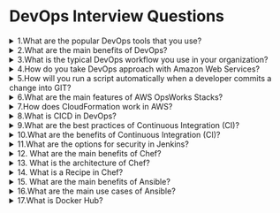 # DevOps Interview Questions

<details>
 <summary>1.What are the popular DevOps tools that you use?</summary>
  <p>We use following tools for work in DevOps:</p>
    <ol>
        <li>Jenkins : This is an open source automation server used as a continuous integration tool. We can build,deploy and run automated tests with Jenkins.</li>
        <li>GIT:It is a version control tool used for tracking changes in files and software.</li>
        <li>Docker : This is a popular tool for containerization of services. It is very useful in Cloud based deployments.</li>
        <li>Nagios :We use Nagios for monitoring of IT infrastructure.</li>
        <li>Splunk :This is a powerful tool for log search as wel as monitoring production systems.</li>
        <li>Puppet :We use Puppet to automate our DevOps work so that it is reusable.</lI>
    </ol>
</details>

<details>
 <summary>2.What are the main benefits of DevOps?</summary>
  <p>DevOps is a very popular trend in Software Development. Some ofthe main benefits of DevOps are as follows:</p>
    <ol>
        <li> <b>Release Velocity</b> : DevOps practices help in increasing the release velocity. We can release code to production more often and with more confidence.</li>
        <li><b>Development Cycle</b> : With DevOps, the complete Development cycle from initial design to production deployment becomes shorter</li>
        <li><b>Deployment Rollback</b> : In DevOps, we plan for any failure in deployment rolback due to a bug in code or issue in production. This gives confidence in releasing feature without worrying about downtime for rolback.</li>
        <li><b>Defect Detection</b>: With DevOps approach, we can catch defects much earlier than releasing to production It improvesthe quality of the software</li>
        <li><b>Recovery from Failure</b> :In case of a failure, we can recover very fast with DevOps process.</li>
        <li><b>Collaboration</b>:With DevOps, colaboration between development and operations professionals increases.</lI>
         <li><b>Performance-oriented</b> : With DevOps, organization folows performance-oriented culture in which teams become more productive and more innovative.</lI>
    </ol>
</details>

<details>
 <summary>3.What is the typical DevOps workflow you use in your organization?</summary>
  <p>The typical DevOps workflow in our organization is as follows:</p>
    <ol>
        <li>We use Atlassian Jira for writing requirements and tracking tasks.</li>
        <li>Based on the Jira tasks, developers check in code into GIT version control system.</li>
        <li>The code checked into GIT is built by using Apache Maven.</li>
        <li>The build processis automated with Jenkins.</li>
        <li>Code built on Jenkins is sent to organization’s Artifactory.</li>
        <li>Jenkins automaticaly picks the libraries from Artifactory and deploys it to Production</li>
        <li>During Production deployment Docker images are used to deploy same code on multiple hosts.</li>
        <li>Once code is deployed to Production, we use Nagios to monitor the health of production servers.</lI>
        <li>Splunk based alerts inform us of any issues or exceptions in production.</li>
    </ol>
</details>


<details>
 <summary>4.How do you take DevOps approach with Amazon Web Services?</summary>
  <p>Amazon Web Services (AWS) provide many tools and features to deploy and manage applications in AWS. As per DevOps, we treat infrastructure as code. We mainly use folowing two services from AWS for DevOps:</p>
    <ol>
        <li><b>CloudFormation</b> : We use AWS CloudFormation to create and deploy AWS resources by using templates. We can describe our dependencies and pass special parameters in these templates.  CloudFormation can read these templates and deploy the application and resources in AWS cloud.</li>
        <li><b>OpsWorks </b>: AWS provides another service called OpsWorks that is used for configuration management by utilizing Chef framework. We can automate server configuration, deployment and management by using OpsWorks. It helps in managing EC2 instances in AWS as wel as any on-premises servers.</li>
    </ol>
</details>

<details>
 <summary>5.How will you run a script automatically when a developer commits a change into GIT?</summary>
  <p>GIT provides the feature to execute custom scripts when certain event occurs in GIT. This feature is caled hooks.</p>
  <p>We can write two types of hooks.</p>
    <ol>
        <li>Client-side hooks</li>
        <li>Server-side hooks</li>
    </ol>
    <p>For this case, we can write a Client-side post-commit hook. This hook wil execute a custom script inwhich we can add the message and code that we want to run automaticaly with each commit.</p>
</details>

<details>
 <summary>6.What are the main features of AWS OpsWorks Stacks?</summary>
  <p>Some of the main features of AWS OpsWorks Stacks are as follows:</p>
    <ol>
        <li>Server Support:AWS OpsWorks Stacks we can automate operational tasks on any server in AWS as well as our own data center.</li>
        <li>Scalable Automation : We get automated scaling support with AWS OpsWorks Stacks. Each new instance in AWS can read configuration from OpsWorks. It can even respond to system events in same way as other instances do. </li>
        <li>The code checked into GIT is built by using Apache Maven.</li>
        <li>The build processis automated with Jenkins.</li>
        <li>Code built on Jenkins is sent to organization’s Artifactory.</li>
        <li>Jenkins automaticaly picks the libraries from Artifactory and deploys it to Production</li>
        <li>During Production deployment Docker images are used to deploy same code on multiple hosts.</li>
        <li>Once code is deployed to Production, we use Nagios to monitor the health of production servers.</lI>
        <li>Splunk based alerts informus of any issues or exceptions in production.</li>
    </ol>
</details>

<details>
 <summary>7.How does CloudFormation work in AWS?</summary>
  <p>AWS CloudFormation is used for deploying AWS resources.</p>
  <p>In CloudFormation, we have to first create a template for a resource. A template is a simple text file that contains information about a stack on AWS. A stack is a collection of AWS resourced that we want to deploy together in an AWS as a group</p>
  <p> Once the template is ready and submitted to AWS, CloudFormation wil create al the resources in the template. This helps in automation of building new environments in AWS</p>
</details>

<details>
 <summary>8.What is CICD in DevOps?</summary>
  <p>CICD stands for Continuous Integration and Continuous Delivery. These are two different concepts that are complementary to each other.</p>
  <p><b>Continuous Integration (CI)</b> : In CI al the developer work is merged to main branch several times a day. This helps in reducing integration problems</p>
  <p>In CI we try to minimize the duration for which a branch remains checked out. A developer gets early feedback on the new code added to main repository by using CI.</p>   
  <p><b>Continuous Delivery (CD) </b>: In CD, a software team plans to deliver software in short cycles. They perform development,testing and release in such a short time that incremental changes can be easily delivered to production</p>
  <p>In CD, as a DevOps we create a repeatable deployment process that can help achieve the objective of Continuous Delivery.</p>
</details>

<details>
 <summary>9.What are the best practices of Continuous Integration (CI)?</summary>
  <p>Some of the best practices of Continuous Integration (CI) are as follows:</p>
    <ol>
        <li><b>Build Automation</b> : In CI, we create such a build environment that even with one command build can be triggered. This automation is done all the way up to deployment to Production environment.</li>
        <li><b>Main Code Repository</b> : In CI, we maintain a main branch in code repository that stores all the Production ready code. This is the branch that we can deploy to Production any time.</li>
        <li><b>Self-testing build</b> : Every build in CI should be self-tested. It means with every build there is a set of tests that runs to ensure that changes are of high quality.</li>
        <li> <b>Every day commits to baseline </b>: Developers will commit all of theirs changes to baseline every day. This ensures that there is no big pile up of code waiting for integration with the main repository for a long time.</li>
        <li><b>Build every commit to baseline</b> : With Automated Continuous Integration, every time a commit is made into baseline, a build is triggered. This helps in confirming that every change integrates correctly.</li>
        <li><b>Fast Build Process</b> : One of the requirements of CI is to keep the build process fast so that we can quickly identify any problem.</li>
        <li><b>Production like environment testing </b>:In CI, we maintain a production like environment also known as preproduction or staging environment, which is very close to Production  environment. We perform testing in this environment to check for any integration issues.</li>
        <li> <b>Publish Build Results</b> : We publish build results on a common site so that everyone can see these and take corrective actions.</lI>
        <li><b>Deployment Automation</b>:The deployment process is automated to the extent that in a build process we can add the step of deploying the code to a test environment. On this test environment all the stakeholders can access and test the latest deliver</li>
    </ol>
</details>

<details>
 <summary>10.What are the benefits of Continuous Integration (CI)?</summary>
  <p>The benefits of Continuous Integration (CI) are as follows:</p>
    <ol>
        <li>CI makes the current build constantly available for testing, demo and release purpose</li>
        <li>With CI, developers write modular code that works wel with frequent code check-ins</li>
        <li>Incase of a unit test failure or bug, developer can easily revert back to the bug-free state ofthe code</li>
        <li>There is drastic reduction in chaos on release day with CI practices.</li>
        <li>With CI, we can detect Integration issues much earlier in the process.</li>
        <li>Automated testing is one very useful sideefect of implementing CI.</li>
        <li>Al the stakeholders including business partners can see the smal changes deployed into pre-production environment. This provides early feedback on the changes to software.</li>
        <li>Automated CI and testing generates metrics like code-coverage, code complexity that help in improving the development process.</li>
    </ol>
</details>

<details>
 <summary>11.What are the options for security in Jenkins?</summary>
  <p>In Jenkins, it is very important to make the system secure by setting user authentication and authorization. To do this we have to do following:</p>
    <ol>
        <li>First we have to set up the Security Realm. We can integrate Jenkins with LDAP server to create user authentication.</li>
        <li>Second part is to set the authorization for users. This determines which user has access to what resources.</li> 
    </ol>
  <p>In Jenkins some of the options to setup security are as follows:</p>
    <ol>
        <li> We canuse Jenkins’ own User Database.</li>
        <li>We can use LDAP plugin to integrate Jenkins with LDAP server.</li>
        <li>We can also setup Matrix based security on Jenkins.</li>
    </ol>
</details>

<details>
 <summary>12. What are the main benefits of Chef?</summary>
  <p>Chef is an automation tool for keeping infrastructure as code. It has many benefits. Some of these are as follows:</p>
    <ol>
        <li>CloudDeployment:We can use Chef to perform automated deployment in Cloud environment.</li>
        <li>Multi-cloudsupport:With Chef we can even use multiple cloud providers for our infrastructure.</li>
        <li>HybridDeployment :Chef supports both Cloud based as well as data center-based infrastructure.</li>
        <li>High Availability : With Chef automation, we can create high availability environment. In case of hardware failure, Chef can maintain or start new servers in automated way to maintain highly available environment.</li>
    </ol>
</details>

<details>
 <summary>13. What is the architecture of Chef?</summary>
  <p>Chef is composed of many components like Chef Server, Client etc. Some of the main components in Chef are as follows:</p>
    <ol>
        <li>Client: These are the nodes or individual users that communicate with Chef server.</li>
        <li>ChefManage : This is the web console that is used for interacting with Chef Serve</li>
        <li>Load Balancer : All the Chef server API requests are routed through Load Balancer. It is implemented in Nginx</li>
        <li>Bookshelf: This i sthe component that stores cookbooks. All the cookbooks are stored in a repository. It is separate storage from the Chef server.</li>
        <li>PostgreSQL:This is the data repository for Chef server.</li>
        <li>Chef Server : This is the hub for configuration data. Al the cookbooks and policies are stored in it. It can scale to the size of any enterprise. </li>
    </ol>
</details>

<details>
 <summary>14. What is a Recipe in Chef?</summary>
    <p>In any organization, Recipe is the most fundamental configuration element. It is written in Ruby language. It is a collection of resources defined by using patterns.</p>
    <p>A Recipe isstored ina Cookbook and it may have dependency on other Recipe.</p>
    <p>We can tag Recipe to create some kind of grouping.</p>
    <p>We have to add a Recipe in run-list before using it by chef-client.</p>
    <p>It always maintains the execution order specified in run-list</p>
 </details>


<details>
 <summary> 15. What are the main benefits of Ansible?</summary>
  <p>Ansible is a powerful tool for IT Automation for large scale and complex deployments. It increases the productivity of team.</p>
  <p>Some of the main benefits of Ansible are as folows:</p>
    <ol>
        <li>Productivity :It helps in delivering and deploying with speed. It increases productivity in an organization.</li>
        <li>Automation : Ansible provides very good options for automation. With automation, people can focus on delivering smart solutions.</li>
        <li> Large-scale :Ansible can be used in small as well as very large-scale organizations.</li>
        <li>Simple DevOps : With Ansible, we can write automation in a human-readable language. This simplifies the task of DevOps.</li>
    </ol>
</details>

<details>
 <summary> 16.What are the main use cases of Ansible?</summary>
  <p>Some of the popular use cases of Ansible are as follows:</p>
    <ol>
        <li><b>AppDeployment</b> :With Ansible, we can deploy appsin a reliable and repeatable way.</li>
        <li><b>A ConfigurationManagement</b> :Ansible supports the automation of configuration management across multiple environments.</li>
        <li><b>Continuous Delivery</b> :We can release updates with zero downtime with Ansible</li>
        <li><b>Security </b>:We can implement complex security policies with Ansible</li>
        <li><b>Compliance </b>: Ansible helps in verifying and organization’s systems in comparison with the rules and regulations</li>
        <li><b>Provisioning</b> :We can provide newsystems and resources to other users with Ansible.</li>
        <li><b>Orchestration</b>:Ansible can be used in orchestration of complex deployment in a simple way</li>
    </ol>
</details>


<details>
 <summary>17.What is Docker Hub?</summary>
  <p>Docker Hub is a cloud-based registry. We can use Docker Hub to link code repositories. We can even build images and store them in Docker Hub. It also provides links to Docker Cloud to deploy the images to our hosts</p>
  <p>Docker Hub is a central repository for container image discovery, distribution, change management, workflow automation and team collaboration.</p>
</details>
